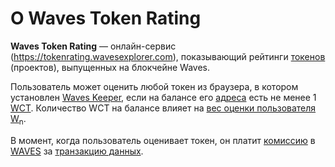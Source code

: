 # О Waves Token Rating

**Waves Token Rating** — онлайн-сервис (<https://tokenrating.wavesexplorer.com>), показывающий рейтинги [токенов](/ru/blockchain/token/) (проектов), выпущенных на блокчейне Waves.

Пользователь может оценить любой токен из браузера, в котором установлен [Waves Keeper](/ru/ecosystem/waves-keeper/), если на балансе его [адреса](/ru/blockchain/account/address) есть не менее 1 [WCT](/ru/blockchain/token/wct). Количество WCT на балансе влияет на [вес оценки пользователя W<sub>n</sub>](/ru/ecosystem/waves-token-rating/rating-formula).

В момент, когда пользователь оценивает токен, он платит [комиссию](/ru/blockchain/transaction/transaction-fee) в [WAVES](/ru/blockchain/token/waves) за [транзакцию данных](/ru/blockchain/transaction-type/data-transaction).
